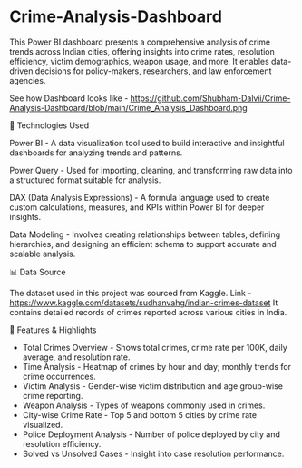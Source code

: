 # Crime-Analysis-Dashboard
This Power BI dashboard presents a comprehensive analysis of crime trends across Indian cities, offering insights into crime rates, resolution efficiency, victim demographics, weapon usage, and more. It enables data-driven decisions for policy-makers, researchers, and law enforcement agencies.

See how Dashboard looks like - https://github.com/Shubham-Dalvii/Crime-Analysis-Dashboard/blob/main/Crime_Analysis_Dashboard.png

🧰 Technologies Used

Power BI - 
A data visualization tool used to build interactive and insightful dashboards for analyzing trends and patterns.

Power Query - 
Used for importing, cleaning, and transforming raw data into a structured format suitable for analysis.

DAX (Data Analysis Expressions) - 
A formula language used to create custom calculations, measures, and KPIs within Power BI for deeper insights.

Data Modeling - 
Involves creating relationships between tables, defining hierarchies, and designing an efficient schema to support accurate and scalable analysis.

📊 Data Source 

The dataset used in this project was sourced from Kaggle. Link - https://www.kaggle.com/datasets/sudhanvahg/indian-crimes-dataset
It contains detailed records of crimes reported across various cities in India.

🌟 Features & Highlights 

- Total Crimes Overview - Shows total crimes, crime rate per 100K, daily average, and resolution rate.
- Time Analysis - Heatmap of crimes by hour and day; monthly trends for crime occurrences.
- Victim Analysis - Gender-wise victim distribution and age group-wise crime reporting.
- Weapon Analysis - Types of weapons commonly used in crimes.
- City-wise Crime Rate - Top 5 and bottom 5 cities by crime rate visualized.
- Police Deployment Analysis - Number of police deployed by city and resolution efficiency.
- Solved vs Unsolved Cases - Insight into case resolution performance.
